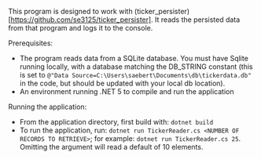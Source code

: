 This program is designed to work with (ticker_persister)[https://github.com/se3125/ticker_persister]. It reads the persisted data from that program and logs it to the console. 


Prerequisites:
  * The program reads data from a SQLite database. You must have Sqlite running locally, with a database matching the DB_STRING constant 
    (this is set to `@"Data Source=C:\Users\saebert\Documents\db\tickerdata.db"` in the code, but should be updated with your local db location).
  * An environment running .NET 5 to compile and run the application


Running the application:
  * From the application directory, first build with: `dotnet build`
  * To run the application, run: `dotnet run TickerReader.cs <NUMBER OF RECORDS TO RETRIEVE>`; for example: `dotnet run TickerReader.cs 25`. Omitting the argument will read a default of 10 elements.
